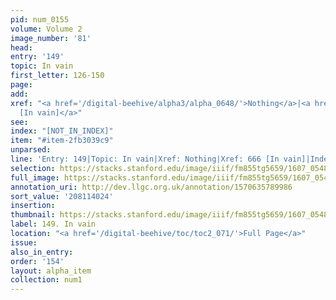 ```yaml
---
pid: num_0155
volume: Volume 2
image_number: '81'
head:
entry: '149'
topic: In vain
first_letter: 126-150
page:
add:
xref: "<a href='/digital-beehive/alpha3/alpha_0648/'>Nothing</a>|<a href='/digital-beehive/num3/num_0924/'>666
  [In vain]</a>"
see:
index: "[NOT_IN_INDEX]"
item: "#item-2fb3039c9"
unparsed:
line: 'Entry: 149|Topic: In vain|Xref: Nothing|Xref: 666 [In vain]|Index: [NOT_IN_INDEX]|#item-2fb3039c9'
selection: https://stacks.stanford.edu/image/iiif/fm855tg5659/1607_0548/275,4024,3051,478/full/0/default.jpg
full_image: https://stacks.stanford.edu/image/iiif/fm855tg5659/1607_0548/full/full/0/default.jpg
annotation_uri: http://dev.llgc.org.uk/annotation/1570635789986
sort_value: '208114024'
insertion:
thumbnail: https://stacks.stanford.edu/image/iiif/fm855tg5659/1607_0548/275,4024,600,180/250,/0/default.jpg
label: 149. In vain
location: "<a href='/digital-beehive/toc/toc2_071/'>Full Page</a>"
issue:
also_in_entry:
order: '154'
layout: alpha_item
collection: num1
---
```

